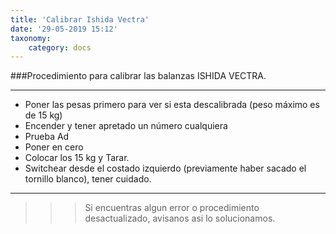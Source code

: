 ```yaml
---
title: 'Calibrar Ishida Vectra'
date: '29-05-2019 15:12'
taxonomy:
    category: docs
---
```


###Procedimiento para calibrar las balanzas ISHIDA VECTRA.

------------
- Poner las pesas primero para ver si esta descalibrada (peso máximo es de 15 kg)
- Encender y tener apretado un número cualquiera
- Prueba Ad
- Poner en cero
- Colocar los 15 kg y Tarar.
- Switchear desde el costado izquierdo (previamente haber sacado el tornillo blanco), tener cuidado.


------------

>>>Si encuentras algun error o procedimiento desactualizado, avisanos asi lo solucionamos.
